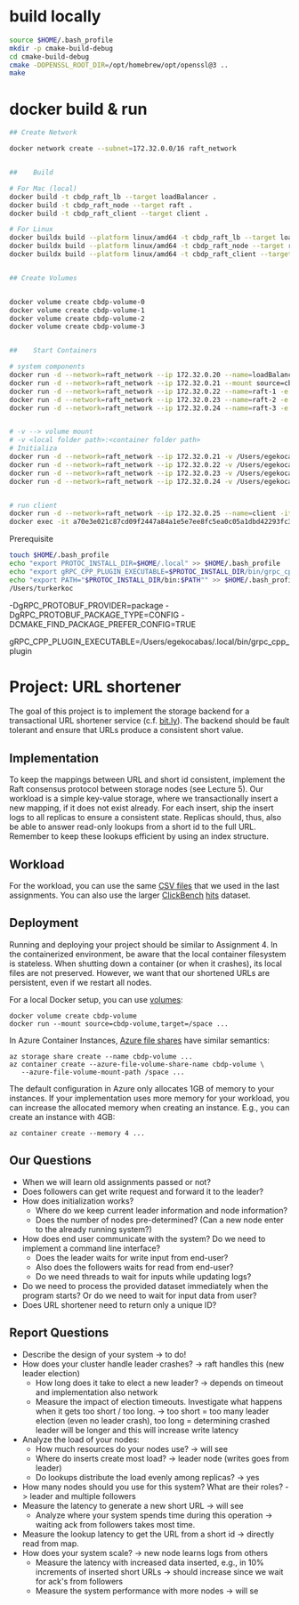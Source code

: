 # build locally

``` bash
source $HOME/.bash_profile
mkdir -p cmake-build-debug
cd cmake-build-debug
cmake -DOPENSSL_ROOT_DIR=/opt/homebrew/opt/openssl@3 ..
make
```

# docker build & run
``` bash
## Create Network

docker network create --subnet=172.32.0.0/16 raft_network


##    Build

# For Mac (local)
docker build -t cbdp_raft_lb --target loadBalancer .
docker build -t cbdp_raft_node --target raft .
docker build -t cbdp_raft_client --target client .

# For Linux
docker buildx build --platform linux/amd64 -t cbdp_raft_lb --target loadBalancer .
docker buildx build --platform linux/amd64 -t cbdp_raft_node --target raft .
docker buildx build --platform linux/amd64 -t cbdp_raft_client --target client .


## Create Volumes


docker volume create cbdp-volume-0
docker volume create cbdp-volume-1
docker volume create cbdp-volume-2
docker volume create cbdp-volume-3


##    Start Containers

# system components
docker run -d --network=raft_network --ip 172.32.0.20 --name=loadBalancer cbdp_raft_lb
docker run -d --network=raft_network --ip 172.32.0.21 --mount source=cbdp-volume-0,target=/cbdp/cbdp --name=raft-0 -e RAFT_NODE_NUMBER='0' cbdp_raft_node
docker run -d --network=raft_network --ip 172.32.0.22 --name=raft-1 -e RAFT_NODE_NUMBER='1' cbdp_raft_node
docker run -d --network=raft_network --ip 172.32.0.23 --name=raft-2 -e RAFT_NODE_NUMBER='2' cbdp_raft_node
docker run -d --network=raft_network --ip 172.32.0.24 --name=raft-3 -e RAFT_NODE_NUMBER='3' cbdp_raft_node


# -v --> volume mount
# -v <local folder path>:<container folder path>
# Initializa
docker run -d --network=raft_network --ip 172.32.0.21 -v /Users/egekocabas/Desktop/data/data-0:/data --name=raft-0 -e RAFT_NODE_NUMBER='0' cbdp_raft_node
docker run -d --network=raft_network --ip 172.32.0.22 -v /Users/egekocabas/Desktop/data/data-1:/data --name=raft-1 -e RAFT_NODE_NUMBER='1' cbdp_raft_node
docker run -d --network=raft_network --ip 172.32.0.23 -v /Users/egekocabas/Desktop/data/data-2:/data --name=raft-2 -e RAFT_NODE_NUMBER='2' cbdp_raft_node
docker run -d --network=raft_network --ip 172.32.0.24 -v /Users/egekocabas/Desktop/data/data-3:/data --name=raft-3 -e RAFT_NODE_NUMBER='3' cbdp_raft_node


# run client
docker run -d --network=raft_network --ip 172.32.0.25 --name=client -it cbdp_raft_client /bin/bash
docker exec -it a70e3e021c87cd09f2447a84a1e5e7ee8fc5ea0c05a1dbd42293fc361d92b539 /bin/bash
```

Prerequisite

``` bash
touch $HOME/.bash_profile
echo "export PROTOC_INSTALL_DIR=$HOME/.local" >> $HOME/.bash_profile
echo "export gRPC_CPP_PLUGIN_EXECUTABLE=$PROTOC_INSTALL_DIR/bin/grpc_cpp_plugin" >> $HOME/.bash_profile
echo "export PATH="$PROTOC_INSTALL_DIR/bin:$PATH"" >> $HOME/.bash_profile
/Users/turkerkoc
```

-DgRPC_PROTOBUF_PROVIDER=package -DgRPC_PROTOBUF_PACKAGE_TYPE=CONFIG -DCMAKE_FIND_PACKAGE_PREFER_CONFIG=TRUE

gRPC_CPP_PLUGIN_EXECUTABLE=/Users/egekocabas/.local/bin/grpc_cpp_plugin


# Project: URL shortener

The goal of this project is to implement the storage backend for a transactional URL shortener service (c.f. [bit.ly](https://bit.ly)).
The backend should be fault tolerant and ensure that URLs produce a consistent short value.

## Implementation

To keep the mappings between URL and short id consistent, implement the Raft consensus protocol between storage nodes (see Lecture 5).
Our workload is a simple key-value storage, where we transactionally insert a new mapping, if it does not exist already.
For each insert, ship the insert logs to all replicas to ensure a consistent state.
Replicas should, thus, also be able to answer read-only lookups from a short id to the full URL.
Remember to keep these lookups efficient by using an index structure.

## Workload

For the workload, you can use the same [CSV files](https://db.in.tum.de/teaching/ws2223/clouddataprocessing/data/filelist.csv) 
that we used in the last assignments.
You can also use the larger [ClickBench](https://github.com/ClickHouse/ClickBench) [hits](https://datasets.clickhouse.com/hits_compatible/hits.tsv.gz) dataset.

## Deployment

Running and deploying your project should be similar to Assignment 4.
In the containerized environment, be aware that the local container filesystem is stateless.
When shutting down a container (or when it crashes), its local files are not preserved.
However, we want that our shortened URLs are persistent, even if we restart all nodes.

For a local Docker setup, you can use [volumes](https://docs.docker.com/storage/volumes/):
```
docker volume create cbdp-volume
docker run --mount source=cbdp-volume,target=/space ...
```

In Azure Container Instances, [Azure file shares](https://learn.microsoft.com/en-us/azure/container-instances/container-instances-volume-azure-files) have similar semantics:
```
az storage share create --name cbdp-volume ...
az container create --azure-file-volume-share-name cbdp-volume \
   --azure-file-volume-mount-path /space ...
```

The default configuration in Azure only allocates 1GB of memory to your instances.
If your implementation uses more memory for your workload, you can increase the allocated memory when creating an instance.
E.g., you can create an instance with 4GB:
```
az container create --memory 4 ...
```

## Our Questions
* When we will learn old assignments passed or not?
* Does followers can get write request and forward it to the leader?
* How does initialization works?
  * Where do we keep current leader information and node information?
  * Does the number of nodes pre-determined? (Can a new node enter to the already running system?)
* How does end user communicate with the system? Do we need to implement a command line interface?
  * Does the leader waits for write input from end-user?
  * Also does the followers waits for read from end-user?
  * Do we need threads to wait for inputs while updating logs?
* Do we need to process the provided dataset immediately when the program starts? Or do we need to wait for input data from user?
* Does URL shortener need to return only a unique ID? 

## Report Questions

* Describe the design of your system -> to do!
* How does your cluster handle leader crashes? -> raft handles this (new leader election)
   * How long does it take to elect a new leader? -> depends on timeout and implementation also network
   * Measure the impact of election timeouts. Investigate what happens when it gets too short / too long. -> too short = too many leader election (even no leader crash), too long = determining crashed leader will be longer and this will increase write latency
* Analyze the load of your nodes:
   * How much resources do your nodes use? -> will see
   * Where do inserts create most load? -> leader node (writes goes from leader)
   * Do lookups distribute the load evenly among replicas? -> yes
* How many nodes should you use for this system? What are their roles? -> leader and multiple followers
* Measure the latency to generate a new short URL -> will see
   * Analyze where your system spends time during this operation -> waiting ack from followers takes most time.
* Measure the lookup latency to get the URL from a short id -> directly read from map.
* How does your system scale? -> new node learns logs from others
   * Measure the latency with increased data inserted, e.g., in 10% increments of inserted short URLs -> should increase since we wait for ack's from followers
   * Measure the system performance with more nodes -> will se
